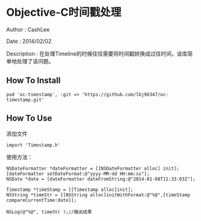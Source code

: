 Objective-C时间戳处理
=====================

Author : CashLee

Date : 2014/02/02

Description : 在处理Timeline的时候往往需要将时间戳转换成过往时间，该库简单地处理了该问题。


How To Install
--------------

    pod 'oc-timestamp', :git => 'https://github.com/lbj96347/oc-timestamp.git'


How To Use
---------

  添加文件

    import 'Timestamp.h'

  使用方法：

    NSDateFormatter *dateFormatter = [[NSDateFormatter alloc] init];
    [dateFormatter setDateFormat:@"yyyy-MM-dd HH:mm:ss"];
    NSDate *date = [dateFormatter dateFromString:@"2014-01-08T11:33:03Z"];

    Timestamp *timeStamp = [[Timestamp alloc]init];
    NSString *timeStr = [[NSString alloc]initWithFormat:@"%@",[timeStamp compareCurrentTime:date]];

    NSLog(@"%@", timeStr );//输出结果
